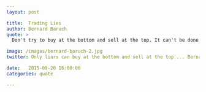 ```yaml
---
layout: post

title:  Trading Lies
author: Bernard Baruch
quote: >
  Don't try to buy at the bottom and sell at the top. It can't be done except by liars.

image: /images/bernard-baruch-2.jpg
twitter: Only liars can buy at the bottom and sell at the top ... Bernard Baruch http://quotes.stockflare.com/

date:   2015-09-20 16:00:00
categories: quote

---
```


